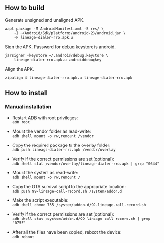 ## How to build

Generate unsigned and unaligned APK.
```
aapt package -M AndroidManifest.xml -S res/ \
    -I ~/Android/Sdk/platforms/android-23/android.jar \
    -F lineage-dialer-rro.apk.u
```

Sign the APK. Password for debug keystore is android.
```
jarsigner -keystore ~/.android/debug.keystore \
    lineage-dialer-rro.apk.u androiddebugkey
```

Align the APK.
```
zipalign 4 lineage-dialer-rro.apk.u lineage-dialer-rro.apk
```

## How to install

### Manual installation
* Restart ADB with root privileges:  
`adb root`

* Mount the vendor folder as read-write:  
`adb shell mount -o rw,remount /vendor`

* Copy the required package to the overlay folder:  
`adb push lineage-dialer-rro.apk /vendor/overlay`

* Verify if the correct permissions are set (optional):  
`adb shell stat /vendor/overlay/lineage-dialer-rro.apk | grep "0644"`

* Mount the system as read-write:  
`adb shell mount -o rw,remount /`

* Copy the OTA survival script to the appropriate location:  
`adb push 99-lineage-call-record.sh /system/addon.d`

* Make the script executable:  
`adb shell chmod 755 /system/addon.d/99-lineage-call-record.sh`

* Verify if the correct permissions are set (optional):  
`adb shell stat /system/addon.d/99-lineage-call-record.sh | grep "0755"`

* After all the files have been copied, reboot the device:  
`adb reboot`